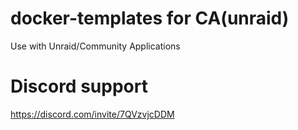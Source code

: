# docker-templates for CA(unraid)

Use with Unraid/Community Applications

# Discord support

https://discord.com/invite/7QVzvjcDDM
